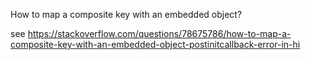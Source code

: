 How to map a composite key with an embedded object?

see https://stackoverflow.com/questions/78675786/how-to-map-a-composite-key-with-an-embedded-object-postinitcallback-error-in-hi
